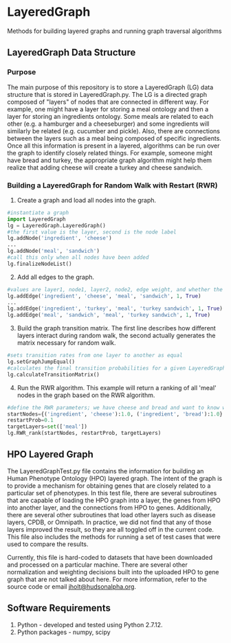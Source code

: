 # LayeredGraph
Methods for building layered graphs and running graph traversal algorithms

## LayeredGraph Data Structure
### Purpose
The main purpose of this repository is to store a LayeredGraph (LG) data structure that is stored in LayeredGraph.py.  The LG is a directed graph composed of "layers" of nodes that are connected in different way.
For example, one might have a layer for storing a meal ontology and then a layer for storing an ingredients ontology.  Some meals are related to each other (e.g. a hamburger and a cheeseburger)
and some ingredients will similarly be related (e.g. cucumber and pickle).  Also, there are connections between the layers such as a meal being composed of specific ingredients.  Once
all this information is present in a layered, algorithms can be run over the graph to identify closely related things.  For example, someone might have bread and turkey, the appropriate
graph algorithm might help them realize that adding cheese will create a turkey and cheese sandwich.

### Building a LayeredGraph for Random Walk with Restart (RWR)
1. Create a graph and load all nodes into the graph.
```python
#instantiate a graph
import LayeredGraph
lg = LayeredGraph.LayeredGraph()
#the first value is the layer, second is the node label
lg.addNode('ingredient', 'cheese')
...
lg.addNode('meal', 'sandwich')
#call this only when all nodes have been added
lg.finalizeNodeList()
```
2. Add all edges to the graph.
```python
#values are layer1, node1, layer2, node2, edge weight, and whether the edge is undirected
lg.addEdge('ingredient', 'cheese', 'meal', 'sandwich', 1, True)
...
lg.addEdge('ingredient', 'turkey', 'meal', 'turkey sandwich', 1, True)
lg.addEdge('meal', 'sandwich', 'meal', 'turkey sandwich', 1, True)
```
3. Build the graph transition matrix.  The first line describes how different layers interact during random walk, the second actually generates the matrix necessary for random walk.
```python
#sets transition rates from one layer to another as equal
lg.setGraphJumpEqual()
#calculates the final transition probabilities for a given LayeredGraph
lg.calculateTransitionMatrix()
```
4. Run the RWR algorithm.  This example will return a ranking of all 'meal' nodes in the graph based on the RWR algorithm.
```python
#define the RWR parameters; we have cheese and bread and want to know what meals are closest related to those ingredients
startNodes={('ingredient', 'cheese'):1.0, ('ingredient', 'bread'):1.0}
restartProb=0.1
targetLayers=set(['meal'])
lg.RWR_rank(startNodes, restartProb, targetLayers)
```

## HPO Layered Graph
The LayeredGraphTest.py file contains the information for building an Human Phenotype Ontology (HPO) layered graph.  The intent of the graph is to provide a mechanism for obtaining
genes that are closely related to a particular set of phenotypes.  In this test file, there are several subroutines that are capable of loading the HPO graph into a layer, the genes
from HPO into another layer, and the connections from HPO to genes.  Additionally, there are several other subroutines that load other layers such as disease layers, CPDB, or Omnipath.
In practice, we did not find that any of those layers improved the result, so they are all toggled off in the current code.  This file also includes the methods for running a set of
test cases that were used to compare the results.

Currently, this file is hard-coded to datasets that have been downloaded and processed on a particular machine.  There are several other normalization and weighting decisions built
into the uploaded HPO to gene graph that are not talked about here.  For more information, refer to the source code or email jholt@hudsonalpha.org.

## Software Requirements
1. Python - developed and tested using Python 2.7.12.
2. Python packages - numpy, scipy
